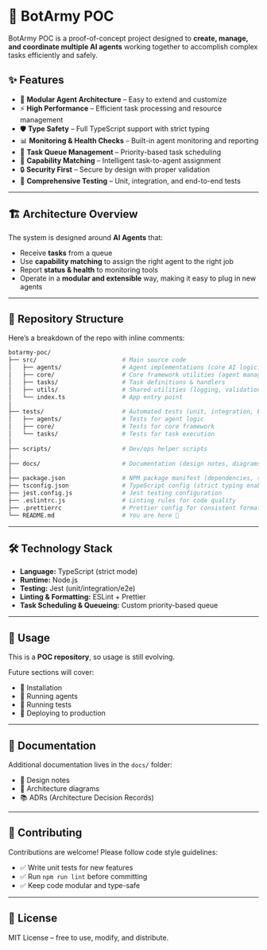 # 🤖 BotArmy POC

BotArmy POC is a proof-of-concept project designed to **create, manage, and coordinate multiple AI agents** working together to accomplish complex tasks efficiently and safely.

## ✨ Features

* 🔧 **Modular Agent Architecture** – Easy to extend and customize
* ⚡ **High Performance** – Efficient task processing and resource management
* 🛡️ **Type Safety** – Full TypeScript support with strict typing
* 📊 **Monitoring & Health Checks** – Built-in agent monitoring and reporting
* 🔄 **Task Queue Management** – Priority-based task scheduling
* 🎯 **Capability Matching** – Intelligent task-to-agent assignment
* 🔒 **Security First** – Secure by design with proper validation
* 🧪 **Comprehensive Testing** – Unit, integration, and end-to-end tests

---

## 🏗️ Architecture Overview

The system is designed around **AI Agents** that:

* Receive **tasks** from a queue
* Use **capability matching** to assign the right agent to the right job
* Report **status & health** to monitoring tools
* Operate in a **modular and extensible** way, making it easy to plug in new agents

---

## 📂 Repository Structure

Here’s a breakdown of the repo with inline comments:

```bash
botarmy-poc/
├── src/                        # Main source code
│   ├── agents/                 # Agent implementations (core AI logic)
│   ├── core/                   # Core framework utilities (agent manager, task queue, monitoring)
│   ├── tasks/                  # Task definitions & handlers
│   ├── utils/                  # Shared utilities (logging, validation, helpers)
│   └── index.ts                # App entry point
│
├── tests/                      # Automated tests (unit, integration, E2E)
│   ├── agents/                 # Tests for agent logic
│   ├── core/                   # Tests for core framework
│   └── tasks/                  # Tests for task execution
│
├── scripts/                    # Dev/ops helper scripts
│
├── docs/                       # Documentation (design notes, diagrams, ADRs)
│
├── package.json                # NPM package manifest (dependencies, scripts)
├── tsconfig.json               # TypeScript config (strict typing enabled)
├── jest.config.js              # Jest testing configuration
├── .eslintrc.js                # Linting rules for code quality
├── .prettierrc                 # Prettier config for consistent formatting
└── README.md                   # You are here 🚀
```

---

## 🛠️ Technology Stack

* **Language:** TypeScript (strict mode)
* **Runtime:** Node.js
* **Testing:** Jest (unit/integration/e2e)
* **Linting & Formatting:** ESLint + Prettier
* **Task Scheduling & Queueing:** Custom priority-based queue

---

## 🚦 Usage

This is a **POC repository**, so usage is still evolving.

Future sections will cover:

* 🔹 Installation
* 🔹 Running agents
* 🔹 Running tests
* 🔹 Deploying to production

---

## 📖 Documentation

Additional documentation lives in the `docs/` folder:

* 📝 Design notes
* 🧩 Architecture diagrams
* 📚 ADRs (Architecture Decision Records)

---

## 🤝 Contributing

Contributions are welcome! Please follow code style guidelines:

* ✅ Write unit tests for new features
* ✅ Run `npm run lint` before committing
* ✅ Keep code modular and type-safe

---

## 📜 License

MIT License – free to use, modify, and distribute.
